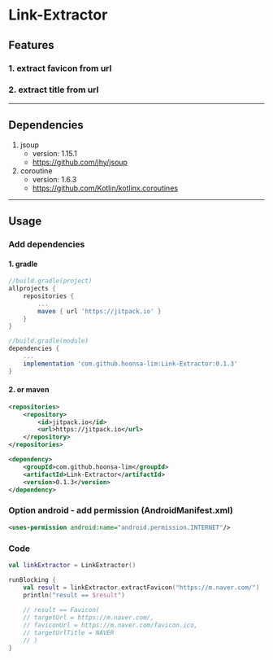 # Link-Extractor

## Features
### 1. extract favicon from url
### 2. extract title from url

---
## Dependencies
1. jsoup
   - version: 1.15.1
   - https://github.com/jhy/jsoup
2. coroutine
   - version: 1.6.3
   - https://github.com/Kotlin/kotlinx.coroutines
---
## Usage
### Add dependencies
#### 1. gradle
```groovy
//build.gradle(project)
allprojects {
    repositories {
        ...
        maven { url 'https://jitpack.io' }
    }
}

//build.gradle(module)
dependencies {
    ...
    implementation 'com.github.hoonsa-lim:Link-Extractor:0.1.3'
}
```
#### 2. or maven
```xml
<repositories>
    <repository>
        <id>jitpack.io</id>
        <url>https://jitpack.io</url>
    </repository>
</repositories>
```
```xml
<dependency>
    <groupId>com.github.hoonsa-lim</groupId>
    <artifactId>Link-Extractor</artifactId>
    <version>0.1.3</version>
</dependency>
```


### Option android - add permission (AndroidManifest.xml)
```xml
<uses-permission android:name="android.permission.INTERNET"/>
```

### Code
```kotlin
val linkExtractor = LinkExtractor()

runBlocking {
    val result = linkExtractor.extractFavicon("https://m.naver.com/")
    println("result == $result")
    
    // result == Favicon(
    // targetUrl = https://m.naver.com/, 
    // faviconUrl = https://m.naver.com/favicon.ico, 
    // targetUrlTitle = NAVER
    // )
}
```